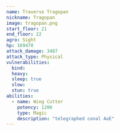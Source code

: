 ```yaml
---
name: Traverse Tragopan
nickname: Tragopan
image: tragopan.png
start_floor: 21
end_floor: 22
agro: Sight
hp: 169470
attack_damage: 3487
attack_type: Physical
vulnerabilities:
  bind: 
  heavy: 
  sleep: true
  slow: 
  stun: true
abilities:
  - name: Wing Cutter
    potency: 1200
    type: Magic
    description: "telegraphed conal AoE"
---
```

